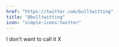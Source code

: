 ```yaml
---
href: "https://twitter.com/bulltwitting"
title: "@bulltwitting"
icon: "simple-icons:twitter"
---
```



 I don't want to call it X
